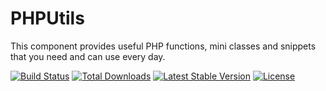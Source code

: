 # PHPUtils

This component provides useful PHP functions, mini classes and snippets that you need and can use every day.

[![Build Status](https://travis-ci.org/Aierui/PHPUtils.svg?branch=master)](https://travis-ci.org/Aierui/PHPUtils)
[![Total Downloads](https://poser.pugx.org/Aierui/PHPUtils/downloads)](https://packagist.org/packages/Aierui/PHPUtils)
[![Latest Stable Version](https://poser.pugx.org/Aierui/PHPUtils/v/stable?format=flat)](https://packagist.org/packages/Aierui/PHPUtils) 
[![License](https://poser.pugx.org/Aierui/PHPUtils/license?format=flat)](https://github.com/Aierui/PHPUtils/blob/master/LICENSE)

